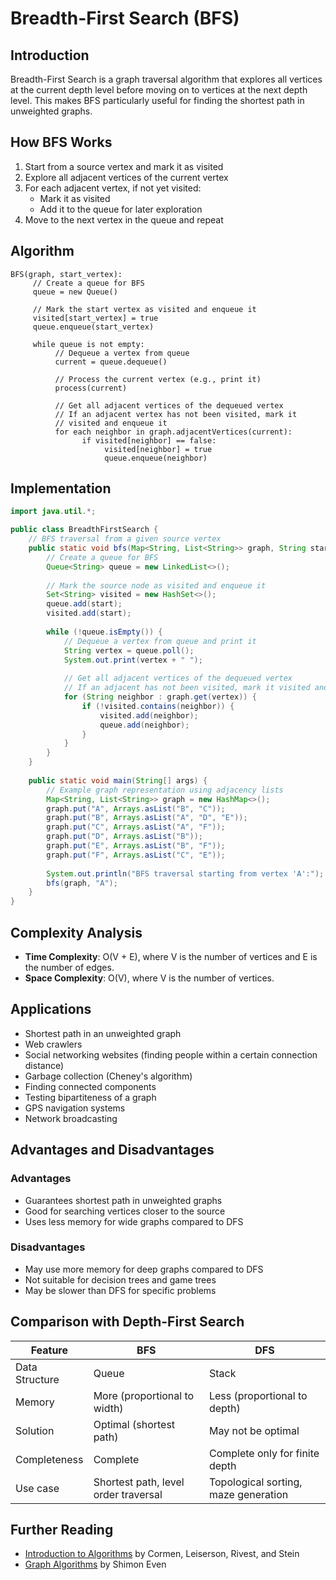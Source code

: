 # Breadth-First Search (BFS)

## Introduction
Breadth-First Search is a graph traversal algorithm that explores all vertices at the current depth level before moving on to vertices at the next depth level. This makes BFS particularly useful for finding the shortest path in unweighted graphs.

## How BFS Works

1. Start from a source vertex and mark it as visited
2. Explore all adjacent vertices of the current vertex
3. For each adjacent vertex, if not yet visited:
    - Mark it as visited
    - Add it to the queue for later exploration
4. Move to the next vertex in the queue and repeat

## Algorithm

```
BFS(graph, start_vertex):
     // Create a queue for BFS
     queue = new Queue()
     
     // Mark the start vertex as visited and enqueue it
     visited[start_vertex] = true
     queue.enqueue(start_vertex)
     
     while queue is not empty:
          // Dequeue a vertex from queue
          current = queue.dequeue()
          
          // Process the current vertex (e.g., print it)
          process(current)
          
          // Get all adjacent vertices of the dequeued vertex
          // If an adjacent vertex has not been visited, mark it
          // visited and enqueue it
          for each neighbor in graph.adjacentVertices(current):
                if visited[neighbor] == false:
                     visited[neighbor] = true
                     queue.enqueue(neighbor)
```

## Implementation

```java
import java.util.*;

public class BreadthFirstSearch {
    // BFS traversal from a given source vertex
    public static void bfs(Map<String, List<String>> graph, String start) {
        // Create a queue for BFS
        Queue<String> queue = new LinkedList<>();
        
        // Mark the source node as visited and enqueue it
        Set<String> visited = new HashSet<>();
        queue.add(start);
        visited.add(start);
        
        while (!queue.isEmpty()) {
            // Dequeue a vertex from queue and print it
            String vertex = queue.poll();
            System.out.print(vertex + " ");
            
            // Get all adjacent vertices of the dequeued vertex
            // If an adjacent has not been visited, mark it visited and enqueue it
            for (String neighbor : graph.get(vertex)) {
                if (!visited.contains(neighbor)) {
                    visited.add(neighbor);
                    queue.add(neighbor);
                }
            }
        }
    }
    
    public static void main(String[] args) {
        // Example graph representation using adjacency lists
        Map<String, List<String>> graph = new HashMap<>();
        graph.put("A", Arrays.asList("B", "C"));
        graph.put("B", Arrays.asList("A", "D", "E"));
        graph.put("C", Arrays.asList("A", "F"));
        graph.put("D", Arrays.asList("B"));
        graph.put("E", Arrays.asList("B", "F"));
        graph.put("F", Arrays.asList("C", "E"));
        
        System.out.println("BFS traversal starting from vertex 'A':");
        bfs(graph, "A");
    }
}
```

## Complexity Analysis

- **Time Complexity**: O(V + E), where V is the number of vertices and E is the number of edges.
- **Space Complexity**: O(V), where V is the number of vertices.

## Applications

- Shortest path in an unweighted graph
- Web crawlers
- Social networking websites (finding people within a certain connection distance)
- Garbage collection (Cheney's algorithm)
- Finding connected components
- Testing bipartiteness of a graph
- GPS navigation systems
- Network broadcasting

## Advantages and Disadvantages

### Advantages
- Guarantees shortest path in unweighted graphs
- Good for searching vertices closer to the source
- Uses less memory for wide graphs compared to DFS

### Disadvantages
- May use more memory for deep graphs compared to DFS
- Not suitable for decision trees and game trees
- May be slower than DFS for specific problems

## Comparison with Depth-First Search

| Feature | BFS | DFS |
|---------|-----|-----|
| Data Structure | Queue | Stack |
| Memory | More (proportional to width) | Less (proportional to depth) |
| Solution | Optimal (shortest path) | May not be optimal |
| Completeness | Complete | Complete only for finite depth |
| Use case | Shortest path, level order traversal | Topological sorting, maze generation |

## Further Reading

- [Introduction to Algorithms](https://mitpress.mit.edu/books/introduction-algorithms-third-edition) by Cormen, Leiserson, Rivest, and Stein
- [Graph Algorithms](https://www.cambridge.org/core/books/graph-algorithms/0526E49144D207C35762196B85AF93A2) by Shimon Even